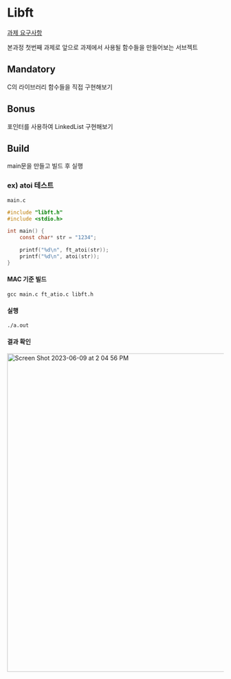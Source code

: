# Libft
[과제 요구사항](https://github.com/soluinoon/42seoul/files/11702454/en.subject.pdf)

본과정 첫번째 과제로 앞으로 과제에서 사용될 함수들을 만들어보는 서브젝트

## Mandatory
C의 라이브러리 함수들을 직접 구현해보기

## Bonus
포인터를 사용하여 LinkedList 구현해보기

## Build
main문을 만들고 빌드 후 실행

### ex) atoi 테스트
`main.c`
```c
#include "libft.h"
#include <stdio.h>

int main() {
	const char* str = "1234";

	printf("%d\n", ft_atoi(str));
	printf("%d\n", atoi(str));
}
```

#### MAC 기준 빌드
`gcc main.c ft_atio.c libft.h`

#### 실행
`./a.out`

#### 결과 확인
<img width="739" alt="Screen Shot 2023-06-09 at 2 04 56 PM" src="https://github.com/soluinoon/42seoul/assets/67910922/a259a8ce-160d-4202-8d3d-b504fcb03442">
